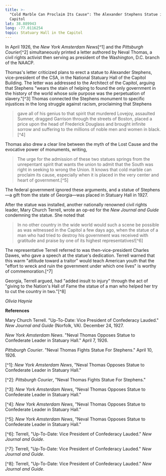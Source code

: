 ```yaml
---
title: >-
  "Cold Marble Can Proclaim Its Cause": The Alexander Stephens Statue in the
  Capitol
lat: 38.889943
long: -77.0116254
topic: Statuary Hall in the Capitol
---
```

In April 1926, the _New York Amsterdam News_\[^1] and the _Pittsburgh Courier_\[^2] simultaneously printed a letter authored by Neval Thomas, a civil rights activist then serving as president of the Washington, D.C. branch of the NAACP.

Thomas's letter criticized plans to erect a statue to Alexander Stephens, vice-president of the CSA, in the National Statuary Hall of the Capitol Building. The letter was addressed to the Architect of the Capitol, arguing that Stephens "wears the stain of helping to found the only government in the history of the world whose sole purpose was the perpetuation of slavery."\[^3] Thomas connected the Stephens monument to specific injustices in the long struggle against racism, proclaiming that Stephens

> gave all of his genius to that spirit that murdered Lovejoy, assaulted
> Sumner, dragged Garrison through the streets of Boston, placed a price
> upon the head of Frederick Douglass and brought infinite sorrow and
> suffering to the millions of noble men and women in black.\[^4]

Thomas also drew a clear line between the myth of the Lost Cause and the evocative power of monuments, writing,

> The urge for the admission of these two statues springs from the unrepentant spirit that wants the union to admit that the South was right in seeking to wrong the Union. It knows that cold marble can proclaim its cause, especially when it is placed in the very center and heart of government.\[^5]

The federal government ignored these arguments, and a statue of Stephens—a gift from the state of Georgia—was placed in Statuary Hall in 1927.

After the statue was installed, another nationally renowned civil rights leader, Mary Church Terrell, wrote an op-ed for the _New Journal and Guide_ condemning the statue. She noted that

> In no other country in the wide world would such a scene be possible as was witnessed in the Capitol a few days ago, when the statue of a man who had tried to destroy his government was received with gratitude and praise by one of its highest representatives!\[^6]

The representative Terrell referred to was then-vice-president Charles Dawes, who gave a speech at the statue's dedication. Terrell warned that this warm "attitude toward a traitor" would teach American youth that the "effort to wreck and ruin the government under which one lives" is worthy of commemoration.\[^7]

Georgia, Terrell argued, had "added insult to injury" through the act of "giving to the Nation's Hall of Fame the statue of a man who helped her try to cut the country in two."\[^8]

_Olivia Haynie_



**References**

Mary Church Terrell. "Up-To-Date: Vice President of Confederacy Lauded."
_New Journal and Guide_ (Norfolk, VA). December 24, 1927.

_New York Amsterdam News_. "Neval Thomas Opposes Statue to Confederate Leader in Statuary Hall." April 7, 1926.

_Pittsburgh Courier_. "Neval Thomas Fights Statue For Stephens." April 10, 1926.



\[^1]: _New York Amsterdam News_, "Neval Thomas Opposes Statue to
    Confederate Leader in Statuary Hall."

\[^2]: _Pittsburgh Courier_, "Neval Thomas Fights Statue For
    Stephens."

\[^3]: _New York Amsterdam News_, "Neval Thomas Opposes Statue to
    Confederate Leader in Statuary Hall."

\[^4]: _New York Amsterdam News_, "Neval Thomas Opposes Statue to
    Confederate Leader in Statuary Hall."

\[^5]: _New York Amsterdam News_, "Neval Thomas Opposes Statue to
    Confederate Leader in Statuary Hall."

\[^6]: Terrell, "Up-To-Date: Vice President of Confederacy Lauded." _New
    Journal and Guide_.

\[^7]: Terrell, "Up-To-Date: Vice President of Confederacy Lauded." _New
    Journal and Guide_.

\[^8]: Terrell, "Up-To-Date: Vice President of Confederacy Lauded." _New
    Journal and Guide_.
